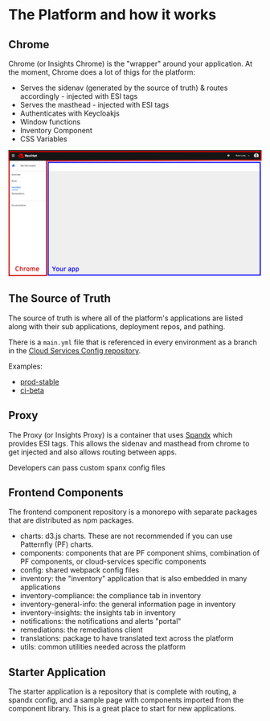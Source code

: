 # The Platform and how it works

## Chrome

Chrome (or Insights Chrome) is the "wrapper" around your application. At the moment, Chrome does a lot of thigs for the platform:

- Serves the sidenav (generated by the source of truth) & routes accordingly - injected with ESI tags
- Serves the masthead - injected with ESI tags
- Authenticates with Keycloakjs
- Window functions
- Inventory Component
- CSS Variables

![Example of Chrome:](https://github.com/RedHatInsights/insights-frontend-storybook/blob/master/src/docs/welcome/img/chrome.png?raw=true)

## The Source of Truth

The source of truth is where all of the platform's applications are listed along with their sub applications, deployment repos, and pathing.

There is a `main.yml` file that is referenced in every environment as a branch in the [Cloud Services Config repository](https://github.com/RedHatInsights/cloud-services-config).

Examples:

- [prod-stable](https://github.com/RedHatInsights/cloud-services-config/blob/prod-stable/main.yml)
- [ci-beta](https://github.com/RedHatInsights/cloud-services-config/blob/ci-beta/main.yml)

## Proxy

The Proxy (or Insights Proxy) is a container that uses [Spandx](https://github.com/RedHatInsights/spandx) which provides ESI tags. This allows the sidenav and masthead from chrome to get injected and also allows routing between apps.

Developers can pass custom spanx config files

## Frontend Components

The frontend component repository is a monorepo with separate packages that are distributed as npm packages.

- charts: d3.js charts. These are not recommended if you can use Patternfly (PF) charts.
- components: components that are PF component shims, combination of PF components, or cloud-services specific components
- config: shared webpack config files
- inventory: the "inventory" application that is also embedded in many applications
- inventory-compliance: the compliance tab in inventory
- inventory-general-info: the general information page in inventory
- inventory-insights: the insights tab in inventory
- notifications: the notifications and alerts "portal"
- remediations: the remediations client
- translations: package to have translated text across the platform
- utils: common utilities needed across the platform

## Starter Application

The starter application is a repository that is complete with routing, a spandx config, and a sample page with components imported from the component library. This is a great place to start for new applications.
